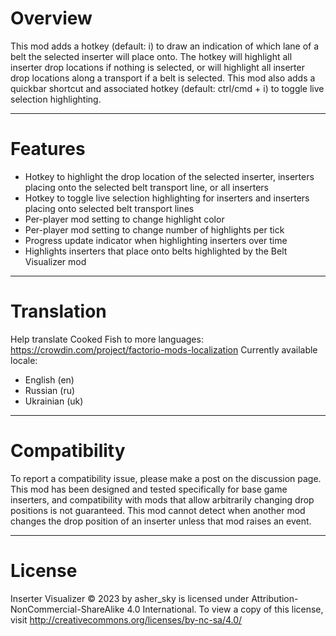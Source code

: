 
# Overview
This mod adds a hotkey (default: i) to draw an indication of which lane of a belt the selected inserter will place onto. The hotkey will highlight all inserter drop locations if nothing is selected, or will highlight all inserter drop locations along a transport if a belt is selected.
This mod also adds a quickbar shortcut and associated hotkey (default: ctrl/cmd + i) to toggle live selection highlighting.

---------------------
# Features

- Hotkey to highlight the drop location of the selected inserter, inserters placing onto the selected belt transport line, or all inserters
- Hotkey to toggle live selection highlighting for inserters and inserters placing onto selected belt transport lines
- Per-player mod setting to change highlight color
- Per-player mod setting to change number of highlights per tick
- Progress update indicator when highlighting inserters over time
- Highlights inserters that place onto belts highlighted by the Belt Visualizer mod

---------------------
# Translation
Help translate Cooked Fish to more languages: https://crowdin.com/project/factorio-mods-localization
Currently available locale:
- English (en)
- Russian (ru)
- Ukrainian (uk)

---------------------
# Compatibility
To report a compatibility issue, please make a post on the discussion page.
This mod has been designed and tested specifically for base game inserters, and compatibility with mods that allow arbitrarily changing drop positions is not guaranteed.
This mod cannot detect when another mod changes the drop position of an inserter unless that mod raises an event. 

---------------------
# License
Inserter Visualizer © 2023 by asher_sky is licensed under Attribution-NonCommercial-ShareAlike 4.0 International.
To view a copy of this license, visit http://creativecommons.org/licenses/by-nc-sa/4.0/
